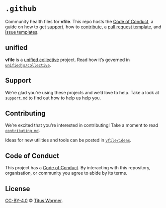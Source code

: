 # `.github`

Community health files for **vfile**.
This repo hosts the [Code of Conduct][coc], a guide on how to get [support][],
how to [contribute][], a [pull request template][pr], and [issue
templates][issue].

## unified

**vfile** is a [unified collective][unified] project.
Read how it’s governed in [`unifiedjs/collective`][collective].

## Support

We’re glad you’re using these projects and we’d love to help.
Take a look at [`support.md`][support] to find out how to help us help you.

## Contributing

We’re excited that you’re interested in contributing!
Take a moment to read [`contributing.md`][contribute].

Ideas for new utilities and tools can be posted in [`vfile/ideas`][ideas].

## Code of Conduct

This project has a [Code of Conduct][coc].
By interacting with this repository, organisation, or community you agree to
abide by its terms.

## License

[CC-BY-4.0][license] © [Titus Wormer][author].

<!-- Definitions -->

[license]: https://creativecommons.org/licenses/by/4.0/

[author]: http://wooorm.com

[coc]: code-of-conduct.md

[contribute]: contributing.md

[support]: support.md

[ideas]: https://github.com/vfile/ideas

[pr]: .github/pull-request-template.md

[issue]: .github/ISSUE_TEMPLATE

[unified]: https://github.com/unifiedjs

[collective]: https://github.com/unifiedjs/collective
